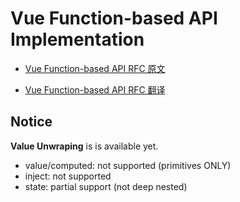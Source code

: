 # Vue Function-based API Implementation

- [Vue Function-based API RFC 原文](https://github.com/vuejs/rfcs/blob/function-apis/active-rfcs/0000-function-api.md)

- [Vue Function-based API RFC 翻译](https://zhuanlan.zhihu.com/p/68477600)

## Notice

**Value Unwraping** is is available yet.

- value/computed: not supported (primitives ONLY)
- inject: not supported
- state: partial support (not deep nested)
